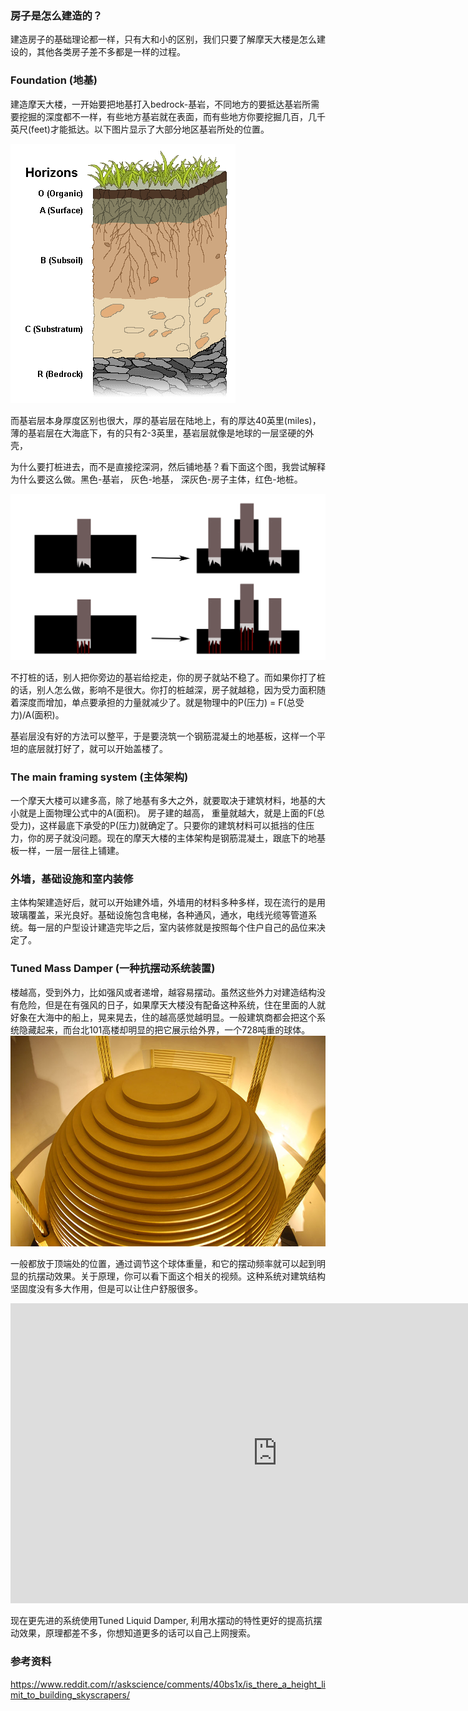 ### 房子是怎么建造的？

建造房子的基础理论都一样，只有大和小的区别，我们只要了解摩天大楼是怎么建设的，其他各类房子差不多都是一样的过程。

### Foundation (地基)

建造摩天大楼，一开始要把地基打入bedrock-基岩，不同地方的要抵达基岩所需要挖掘的深度都不一样，有些地方基岩就在表面，而有些地方你要挖掘几百，几千英尺(feet)才能抵达。以下图片显示了大部分地区基岩所处的位置。

<img src="/assets/image/world/Horizons.gif" />

而基岩层本身厚度区别也很大，厚的基岩层在陆地上，有的厚达40英里(miles)，薄的基岩层在大海底下，有的只有2-3英里，基岩层就像是地球的一层坚硬的外壳，

为什么要打桩进去，而不是直接挖深洞，然后铺地基？看下面这个图，我尝试解释为什么要这么做。黑色-基岩， 灰色-地基， 深灰色-房子主体，红色-地桩。

<img src="/assets/image/world/why_beam.png" />

不打桩的话，别人把你旁边的基岩给挖走，你的房子就站不稳了。而如果你打了桩的话，别人怎么做，影响不是很大。你打的桩越深，房子就越稳，因为受力面积随着深度而增加，单点要承担的力量就减少了。就是物理中的P(压力) = F(总受力)/A(面积)。

基岩层没有好的方法可以整平，于是要浇筑一个钢筋混凝土的地基板，这样一个平坦的底层就打好了，就可以开始盖楼了。

### The main framing system (主体架构)

一个摩天大楼可以建多高，除了地基有多大之外，就要取决于建筑材料，地基的大小就是上面物理公式中的A(面积)。 房子建的越高， 重量就越大，就是上面的F(总受力)，这样最底下承受的P(压力)就确定了。只要你的建筑材料可以抵挡的住压力，你的房子就没问题。现在的摩天大楼的主体架构是钢筋混凝土，跟底下的地基板一样，一层一层往上铺建。

### 外墙，基础设施和室内装修

主体构架建造好后，就可以开始建外墙，外墙用的材料多种多样，现在流行的是用玻璃覆盖，采光良好。基础设施包含电梯，各种通风，通水，电线光缆等管道系统。每一层的户型设计建造完毕之后，室内装修就是按照每个住户自己的品位来决定了。

### Tuned Mass Damper (一种抗摆动系统装置)

楼越高，受到外力，比如强风或者递增，越容易摆动。虽然这些外力对建造结构没有危险，但是在有强风的日子，如果摩天大楼没有配备这种系统，住在里面的人就好象在大海中的船上，晃来晃去，住的越高感觉越明显。一般建筑商都会把这个系统隐藏起来，而台北101高楼却明显的把它展示给外界，一个728吨重的球体。
<img src="/assets/image/world/Tuned_mass_damper_-_Taipei_101.jpg" />

一般都放于顶端处的位置，通过调节这个球体重量，和它的摆动频率就可以起到明显的抗摆动效果。关于原理，你可以看下面这个相关的视频。这种系统对建筑结构坚固度没有多大作用，但是可以让住户舒服很多。

<iframe width="854" height="480" src="https://www.youtube.com/embed/f1U4SAgy60c" frameborder="0" allowfullscreen></iframe>

现在更先进的系统使用Tuned Liquid Damper, 利用水摆动的特性更好的提高抗摆动效果，原理都差不多，你想知道更多的话可以自己上网搜索。


### 参考资料

https://www.reddit.com/r/askscience/comments/40bs1x/is_there_a_height_limit_to_building_skyscrapers/